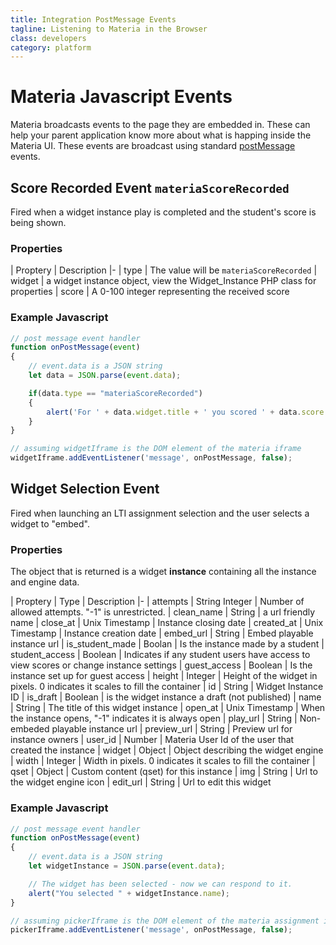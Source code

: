 ```yaml
---
title: Integration PostMessage Events
tagline: Listening to Materia in the Browser
class: developers
category: platform
---
```

# Materia Javascript Events

Materia broadcasts events to the page they are embedded in.  These can help your parent application know more about what is happing inside the Materia UI. These events are broadcast using standard [postMessage](https://developer.mozilla.org/en-US/docs/DOM/window.postMessage) events.

## Score Recorded Event `materiaScoreRecorded`

Fired when a widget instance play is completed and the student's score is being shown.

### Properties

| Proptery | Description
|-
| type | The value will be `materiaScoreRecorded`
| widget | a widget instance object, view the Widget_Instance PHP class for properties
| score | A 0-100 integer representing the received score


### Example Javascript

```javascript
// post message event handler
function onPostMessage(event)
{
	// event.data is a JSON string
	let data = JSON.parse(event.data);

	if(data.type == "materiaScoreRecorded")
	{
		alert('For ' + data.widget.title + ' you scored ' + data.score + '%');
	}
}

// assuming widgetIframe is the DOM element of the materia iframe
widgetIframe.addEventListener('message', onPostMessage, false);

```

## Widget Selection Event

Fired when launching an LTI assignment selection and the user selects a widget to "embed".

### Properties

The object that is returned is a widget **instance** containing all the instance and engine data.

| Proptery | Type | Description
|-
| attempts | String Integer | Number of allowed attempts. "-1" is unrestricted.
| clean_name | String | a url friendly name
| close_at | Unix Timestamp | Instance closing date
| created_at | Unix Timestamp | Instance creation date
| embed_url | String | Embed playable instance url
| is_student_made | Boolan | Is the instance made by a student
| student_access | Boolean | Indicates if any student users have access to view scores or change instance settings
| guest_access | Boolean | Is the instance set up for guest access
| height | Integer | Height of the widget in pixels. 0 indicates it scales to fill the container
| id | String | Widget Instance ID
| is_draft | Boolean | is the widget instance a draft (not published)
| name | String | The title of this widget instance
| open_at | Unix Timestamp | When the instance opens, "-1" indicates it is always open
| play_url | String | Non-embeded playable instance url
| preview_url | String | Preview url for instance owners
| user_id | Number | Materia User Id of the user that created the instance
| widget |  Object | Object describing the widget engine
| width | Integer | Width in pixels. 0 indicates it scales to fill the container
| qset |  Object | Custom content (qset) for this instance
| img | String | Url to the widget engine icon
| edit_url | String | Url to edit this widget


### Example Javascript

```javascript
// post message event handler
function onPostMessage(event)
{
	// event.data is a JSON string
	let widgetInstance = JSON.parse(event.data);

	// The widget has been selected - now we can respond to it.
	alert("You selected " + widgetInstance.name);
}

// assuming pickerIframe is the DOM element of the materia assignment iframe
pickerIframe.addEventListener('message', onPostMessage, false);
```
